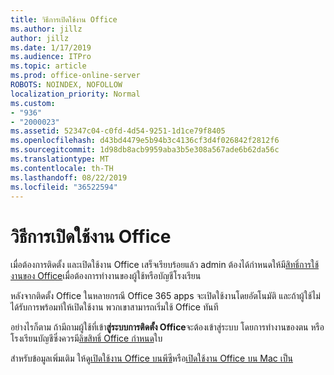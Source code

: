 ```yaml
---
title: วิธีการเปิดใช้งาน Office
ms.author: jillz
author: jillz
ms.date: 1/17/2019
ms.audience: ITPro
ms.topic: article
ms.prod: office-online-server
ROBOTS: NOINDEX, NOFOLLOW
localization_priority: Normal
ms.custom:
- "936"
- "2000023"
ms.assetid: 52347c04-c0fd-4d54-9251-1d1ce79f8405
ms.openlocfilehash: d43bd4479e5b94b3c4136cf3d4f026842f2812f6
ms.sourcegitcommit: 1d98db8acb9959aba3b5e308a567ade6b62da56c
ms.translationtype: MT
ms.contentlocale: th-TH
ms.lasthandoff: 08/22/2019
ms.locfileid: "36522594"
---
```

# <a name="how-to-activate-office"></a>วิธีการเปิดใช้งาน Office

เมื่อต้องการติดตั้ง และเปิดใช้งาน Office เสร็จเรียบร้อยแล้ว admin ต้องได้กำหนดให้มี[สิทธิ์การใช้งานของ Office](https://docs.microsoft.com/office365/admin/subscriptions-and-billing/assign-licenses-to-users)เมื่อต้องการทำงานของผู้ใช้หรือบัญชีโรงเรียน
  
หลังจากติดตั้ง Office ในหลายกรณี Office 365 apps จะเปิดใช้งานโดยอัตโนมัติ และถ้าผู้ใช้ไม่ได้รับการพร้อมท์ให้เปิดใช้งาน พวกเขาสามารถเริ่มใช้ Office ทันที
  
อย่างไรก็ตาม ถ้ามีถามผู้ใช้ที่เข้า**สู่ระบบการติดตั้ง Office**จะต้องเข้าสู่ระบบ โดยการทำงานของตน หรือโรงเรียนบัญชีซึ่งควรมี[ลิขสิทธิ์ Office กำหนด](https://docs.microsoft.com/office365/admin/subscriptions-and-billing/assign-licenses-to-users)ใบ
  
สำหรับข้อมูลเพิ่มเติม ให้ดู[เปิดใช้งาน Office บนพีซี](https://support.office.com/article/5bd38f38-db92-448b-a982-ad170b1e187e?wt.mc_id=Alchemy_ClientDIA)หรือ[เปิดใช้งาน Office บน Mac เป็น](https://support.office.com/article/7f6646b1-bb14-422a-9ad4-a53410fcefb2?wt.mc_id=Alchemy_ClientDIA)
  